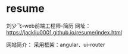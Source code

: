 # resume
刘少飞-web前端工程师-简历
网址：
https://jackliu0001.github.io/resume/index.html

网站简介：
采用框架：angular、ui-router
